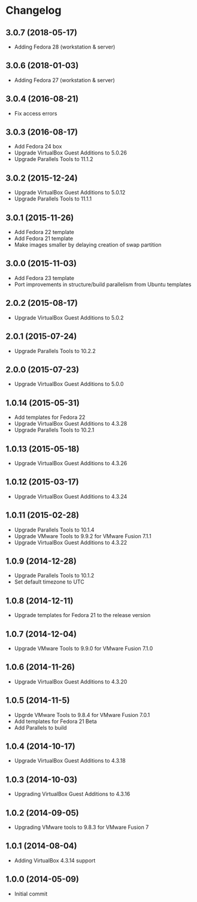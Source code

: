 # Changelog

## 3.0.7 (2018-05-17)

* Adding Fedora 28 (workstation & server)

## 3.0.6 (2018-01-03)

* Adding Fedora 27 (workstation & server)

## 3.0.4 (2016-08-21)

* Fix access errors

## 3.0.3 (2016-08-17)

* Add Fedora 24 box
* Upgrade VirtualBox Guest Additions to 5.0.26
* Upgrade Parallels Tools to 11.1.2

## 3.0.2 (2015-12-24)

* Upgrade VirtualBox Guest Additions to 5.0.12
* Upgrade Parallels Tools to 11.1.1

## 3.0.1 (2015-11-26)

* Add Fedora 22 template
* Add Fedora 21 template
* Make images smaller by delaying creation of swap partition

## 3.0.0 (2015-11-03)

* Add Fedora 23 template
* Port improvements in structure/build parallelism from Ubuntu templates

## 2.0.2 (2015-08-17)

* Upgrade VirtualBox Guest Additions to 5.0.2

## 2.0.1 (2015-07-24)

* Upgrade Parallels Tools to 10.2.2

## 2.0.0 (2015-07-23)

* Upgrade VirtualBox Guest Additions to 5.0.0

## 1.0.14 (2015-05-31)

* Add templates for Fedora 22
* Upgrade VirtualBox Guest Additions to 4.3.28
* Upgrade Parallels Tools to 10.2.1

## 1.0.13 (2015-05-18)

* Upgrade VirtualBox Guest Additions to 4.3.26

## 1.0.12 (2015-03-17)

* Upgrade VirtualBox Guest Additions to 4.3.24

## 1.0.11 (2015-02-28)

* Upgrade Parallels Tools to 10.1.4
* Upgrade VMware Tools to 9.9.2 for VMware Fusion 7.1.1
* Upgrade VirtualBox Guest Additions to 4.3.22

## 1.0.9 (2014-12-28)

* Upgrade Parallels Tools to 10.1.2
* Set default timezone to UTC

## 1.0.8 (2014-12-11)

* Upgrade templates for Fedora 21 to the release version

## 1.0.7 (2014-12-04)

* Upgrade VMware Tools to 9.9.0 for VMware Fusion 7.1.0

## 1.0.6 (2014-11-26)

* Upgrade VirtualBox Guest Additions to 4.3.20

## 1.0.5 (2014-11-5)

* Upgrde VMware Tools to 9.8.4 for VMware Fusion 7.0.1
* Add templates for Fedora 21 Beta
* Add Parallels to build

## 1.0.4 (2014-10-17)

* Upgrade VirtualBox Guest Additions to 4.3.18

## 1.0.3 (2014-10-03)

* Upgrading VirtualBox Guest Additions to 4.3.16

## 1.0.2 (2014-09-05)

* Upgrading VMware tools to 9.8.3 for VMware Fusion 7

## 1.0.1 (2014-08-04)

* Adding VirtualBox 4.3.14 support

## 1.0.0 (2014-05-09)

* Initial commit
